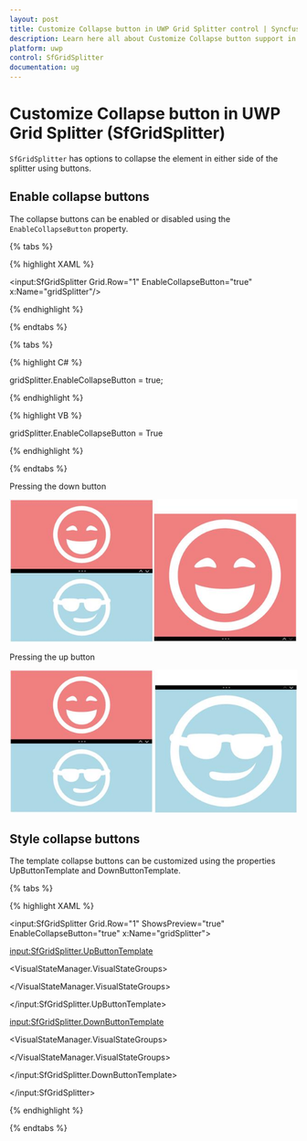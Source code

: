 ```yaml
---
layout: post
title: Customize Collapse button in UWP Grid Splitter control | Syncfusion
description: Learn here all about Customize Collapse button support in Syncfusion UWP Grid Splitter (SfGridSplitter) control and more.
platform: uwp
control: SfGridSplitter
documentation: ug
---
```


# Customize Collapse button in UWP Grid Splitter (SfGridSplitter)

`SfGridSplitter` has options to collapse the element in either side of the splitter using buttons.

## Enable collapse buttons

The collapse buttons can be enabled or disabled using the `EnableCollapseButton` property.

{% tabs %}

{% highlight XAML %}

<input:SfGridSplitter Grid.Row="1" EnableCollapseButton="true" x:Name="gridSplitter"/>

{% endhighlight %}

{% endtabs %}

{% tabs %}

{% highlight C# %}

gridSplitter.EnableCollapseButton = true;            

{% endhighlight %}

{% highlight VB %}

gridSplitter.EnableCollapseButton = True        

{% endhighlight %}

{% endtabs %}

Pressing the down button

![Collapse-button-options-img1](Collapse-button-options-images/Collapse-button-options-img1.jpeg)

Pressing the up button

![Collapse-button-options-img2](Collapse-button-options-images/Collapse-button-options-img2.jpeg)

## Style collapse buttons

The template collapse buttons can be customized using the properties UpButtonTemplate and DownButtonTemplate.

{% tabs %}

{% highlight XAML %}

<input:SfGridSplitter Grid.Row="1" ShowsPreview="true"
                      EnableCollapseButton="true" x:Name="gridSplitter">

<input:SfGridSplitter.UpButtonTemplate>

<ControlTemplate TargetType="Button">

<Grid>

<VisualStateManager.VisualStateGroups>

<VisualStateGroup x:Name="CommonStates">

<VisualState x:Name="Normal"/>

<VisualState x:Name="Disabled">

<Storyboard>

<DoubleAnimation Duration="0" To="0.4" Storyboard.TargetProperty="Opacity"
                                       Storyboard.TargetName="Border"/>

<DoubleAnimation Duration="0" To="0" Storyboard.TargetProperty="Opacity"
                                     Storyboard.TargetName="FocusVisualWhite"/>

<DoubleAnimation Duration="0" To="0" Storyboard.TargetProperty="Opacity"
                                     Storyboard.TargetName="FocusVisualBlack"/>

</Storyboard>

</VisualState>

<VisualState x:Name="PointerOver">

<Storyboard>

<ObjectAnimationUsingKeyFrames Storyboard.TargetProperty="Fill"
                               Storyboard.TargetName="Rectangle">

<DiscreteObjectKeyFrame KeyTime="0" Value="#414242"/>

</ObjectAnimationUsingKeyFrames>

</Storyboard>

</VisualState>

<VisualState x:Name="Pressed"></VisualState>

</VisualStateGroup>

<VisualStateGroup x:Name="FocusStates">

<VisualState x:Name="Focused">

<Storyboard>

<DoubleAnimation Duration="0" To="1" Storyboard.TargetProperty="Opacity"
                                     Storyboard.TargetName="FocusVisualWhite"/>

<DoubleAnimation Duration="0" To="1" Storyboard.TargetProperty="Opacity"
                                     Storyboard.TargetName="FocusVisualBlack"/>

</Storyboard>

</VisualState>

<VisualState x:Name="Unfocused"/>

<VisualState x:Name="PointerFocused"/>

</VisualStateGroup>

</VisualStateManager.VisualStateGroups>

<Border x:Name="Border">

<Grid Width="22" Height="22">

<Rectangle x:Name="Rectangle" Fill="Transparent" Width="22" Height="22"/>

<Path x:Name="up" Width="13" Height="11" Stretch="Fill" Fill="White" Data="F1 M 143.011,160.869L 143.021,160.879L 143.001,160.898L 140.771,163.129L 140.771,165.325L 143.303,162.794L 144.1,161.995L 144.118,161.979L 144.906,162.764L 147.438,165.296L 147.438,163.101L 145.207,160.869L 144.108,159.773L 143.011,160.869 Z" HorizontalAlignment="Center" UseLayoutRounding="false" VerticalAlignment="Center"/>

</Grid>

</Border>

<Rectangle x:Name="FocusVisualWhite" IsHitTestVisible="false"
           Opacity="0" StrokeDashOffset="1.5" StrokeEndLineCap="Square"
		   Stroke="{StaticResource FocusVisualWhiteStrokeThemeBrush}"
		   StrokeDashArray="1,1"/>

<Rectangle x:Name="FocusVisualBlack" IsHitTestVisible="false"
           Opacity="0" StrokeDashOffset="0.5" StrokeEndLineCap="Square"
		   Stroke="{StaticResource FocusVisualBlackStrokeThemeBrush}"
		   StrokeDashArray="1,1"/>

</Grid>

</ControlTemplate>

</input:SfGridSplitter.UpButtonTemplate>

<input:SfGridSplitter.DownButtonTemplate>

<ControlTemplate TargetType="Button">

<Grid>

<VisualStateManager.VisualStateGroups>

<VisualStateGroup x:Name="CommonStates">

<VisualState x:Name="Normal"/>

<VisualState x:Name="PointerOver">

<Storyboard>

<ObjectAnimationUsingKeyFrames Storyboard.TargetProperty="Fill"
                               Storyboard.TargetName="Rectangle">

<DiscreteObjectKeyFrame KeyTime="0" Value="#414242"/>

</ObjectAnimationUsingKeyFrames>

</Storyboard>

</VisualState>

<VisualState x:Name="Disabled">

<Storyboard>

<DoubleAnimation Duration="0" To="0.4" Storyboard.TargetProperty="Opacity"
                                       Storyboard.TargetName="Border"/>

<DoubleAnimation Duration="0" To="0" Storyboard.TargetProperty="Opacity"
                                     Storyboard.TargetName="FocusVisualWhite"/>

<DoubleAnimation Duration="0" To="0" Storyboard.TargetProperty="Opacity"
                                     Storyboard.TargetName="FocusVisualBlack"/>

</Storyboard>

</VisualState>

<VisualState x:Name="Pressed">

</VisualState>

</VisualStateGroup>

<VisualStateGroup x:Name="FocusStates">

<VisualState x:Name="Focused">

<Storyboard>

<DoubleAnimation Duration="0" To="1" Storyboard.TargetProperty="Opacity"
                                     Storyboard.TargetName="FocusVisualWhite"/>

<DoubleAnimation Duration="0" To="1" Storyboard.TargetProperty="Opacity"
                                     Storyboard.TargetName="FocusVisualBlack"/>

</Storyboard>

</VisualState>

<VisualState x:Name="Unfocused"/>

<VisualState x:Name="PointerFocused"/>

</VisualStateGroup>

</VisualStateManager.VisualStateGroups>

<Border x:Name="Border">

<Grid Width="22" Height="22">

<Rectangle x:Name="Rectangle" Fill="Transparent" Width="22" Height="22"/>

<Path x:Name="down_enabled" Width="13" Height="11" Stretch="Fill"
      Fill="White" Data="F1 M 132.911,164.227L 132.921,164.217L 132.902,164.197L 130.671,161.967L 130.671,159.773L 133.203,162.304L 134,163.101L 134.019,163.119L 134.807,162.333L 137.338,159.8L 137.338,161.995L 135.107,164.227L 134.009,165.325L 132.911,164.227 Z"
	  HorizontalAlignment="Center" VerticalAlignment="Center" />

</Grid>

</Border>

<Rectangle x:Name="FocusVisualWhite" IsHitTestVisible="false" Opacity="0"
           StrokeDashOffset="1.5" StrokeEndLineCap="Square"
		   Stroke="{StaticResource FocusVisualWhiteStrokeThemeBrush}"
		   StrokeDashArray="1,1"/>

<Rectangle x:Name="FocusVisualBlack" IsHitTestVisible="false" Opacity="0"
           StrokeDashOffset="0.5" StrokeEndLineCap="Square"
		   Stroke="{StaticResource FocusVisualBlackStrokeThemeBrush}"
		   StrokeDashArray="1,1"/>

</Grid>

</ControlTemplate>

</input:SfGridSplitter.DownButtonTemplate>

</input:SfGridSplitter>

{% endhighlight %}

{% endtabs %}

